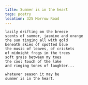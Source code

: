 ```yaml
---
title: Summer is in the heart
tags: poetry
location: 325 Morrow Road
---
```


    lazily drifting on the breeze
    scents of summer, jasmine and orange
    the sun tinging all with gold
    beneath skies of spotted blue
    the music of leaves, of crickets
    of midnight frogs in the trees
    soft grass between my toes
    the cool touch of the lake
    and ringing tones of laughter...

    whatever season it may be
    summer is in the heart.


